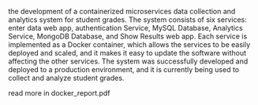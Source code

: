 the development of a containerized microservices data collection and analytics 
system for student grades. The system consists of six services: enter data web app, authentication 
Service, MySQL Database, Analytics Service, MongoDB Database, and Show Results web app. Each 
service is implemented as a Docker container, which allows the services to be easily deployed and 
scaled, and it makes it easy to update the software without affecting the other services. The system was 
successfully developed and deployed to a production environment, and it is currently being used to 
collect and analyze student grades.

read more in docker_report.pdf
